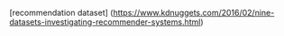 [recommendation dataset] (https://www.kdnuggets.com/2016/02/nine-datasets-investigating-recommender-systems.html)
